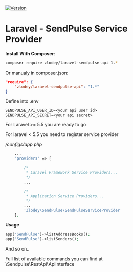 [![Version](https://img.shields.io/packagist/v/zlodey/laravel-sendpulse-api.svg)](https://packagist.org/packages/zlodey/laravel-sendpulse-api)

# Laravel - SendPulse Service Provider

**Install With Composer**:
```sh
composer require zlodey/laravel-sendpulse-api 1.*
```

Or manualy in composer.json:
```json
"require": {
    "zlodey/laravel-sendpulse-api": "1.*"
}
```

Define into .env
```
SENDPULSE_API_USER_ID=<your api user id>
SENDPULSE_API_SECRET=<your api secret>
```

For Laravel >= 5.5 you are ready to go

For laravel < 5.5 you need to register service provider

*/configs/app.php*

```php
    ...
    'providers' => [

        /*
         * Laravel Framework Service Providers...
         */
        ...

        /*
         * Application Service Providers...
         */
        ...
        'Zlodey\SendPulse\SendPulseServiceProvider'
    ],
```

**Usage**
``` php
app('SendPulse')->listAddressBooks();
app('SendPulse')->listSenders();
```
And so on..

Full list of available commands you can find at \Sendpulse\RestApi\ApiInterface
